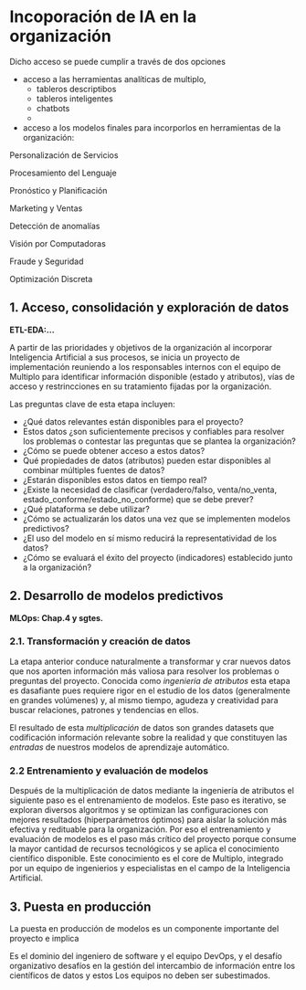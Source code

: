 # Incoporación de IA en la organización

Dicho acceso se puede cumplir a través de dos opciones

* acceso a las herramientas analíticas de multiplo,
  * tableros descriptibos
  * tableros inteligentes
  * chatbots
  * 
* acceso a los modelos finales para incorporlos en herramientas de la organización:





Personalización de Servicios

Procesamiento del Lenguaje

Pronóstico y Planificación

Marketing y Ventas

Detección de anomalías

Visión por Computadoras

Fraude y Seguridad

Optimización Discreta





## 1. Acceso, consolidación y exploración de datos 

**ETL-EDA:...**

A partir de las prioridades y objetivos de la organización al incorporar Inteligencia Artificial a sus procesos, se inicia un proyecto de implementación reuniendo a los responsables internos con el equipo de Multiplo para identificar información disponible (estado y atributos), vías de acceso y restrincciones en su tratamiento fijadas por la organización.     

Las preguntas clave de esta etapa incluyen:   

- ¿Qué datos relevantes están disponibles para el proyecto?
- Estos datos ¿son suficientemente precisos y confiables para resolver los problemas o contestar las preguntas que se plantea la organización?
- ¿Cómo se puede obtener acceso a estos datos?
- Qué propiedades de datos (atributos) pueden estar disponibles al combinar
múltiples fuentes de datos?
- ¿Estarán disponibles estos datos en tiempo real?
- ¿Existe la necesidad de clasificar (verdadero/falso, venta/no_venta, estado_conforme/estado_no_conforme) que se debe prever?
- ¿Qué plataforma se debe utilizar?
- ¿Cómo se actualizarán los datos una vez que se implementen modelos predictivos?
- ¿El uso del modelo en sí mismo reducirá la representatividad de los datos?
- ¿Cómo se evaluará el éxito del proyecto (indicadores) establecido junto a la organización?



## 2. Desarrollo de modelos predictivos

**MLOps: Chap.4 y sgtes.**

### 2.1. Transformación y creación de datos 

La etapa anterior conduce naturalmente a transformar y crar nuevos datos que nos aporten información más valiosa para resolver los problemas o preguntas del proyecto. Conocida como *ingeniería de atributos* esta etapa es dasafiante pues requiere rigor en el estudio de los datos (generalmente en grandes volúmenes) y, al mismo tiempo, agudeza y creatividad para buscar relaciones, patrones y tendencias en ellos.   

El resultado de esta *multiplicación* de datos son grandes datasets que codificación información relevante sobre la realidad y que constituyen las *entradas* de nuestros modelos de aprendizaje automático.

### 2.2 Entrenamiento y evaluación de modelos

Después de la multiplicación de datos mediante la ingeniería de atributos el siguiente paso es
el entrenamiento de modelos. Este paso es iterativo, se exploran diversos algoritmos y se optimizan las configuraciones con mejores resultados (hiperparámetros óptimos) para aislar la solución más efectiva y redituable para la organización. Por eso el entrenamiento y evaluación de modelos es el paso más crítico del proyecto porque consume la mayor cantidad de recursos tecnológicos y se aplica el conocimiento científico disponible. Este conocimiento es el core de Multiplo, integrado por un equipo de ingenierios y especialistas en el campo de la Inteligencia Artificial.

## 3. Puesta en producción

La puesta en producción de modelos es un componente importante del proyecto e implica 

 Es el
dominio del ingeniero de software y el equipo DevOps, y el desafío organizativo
desafíos en la gestión del intercambio de información entre los científicos de datos y estos
Los equipos no deben ser subestimados. 